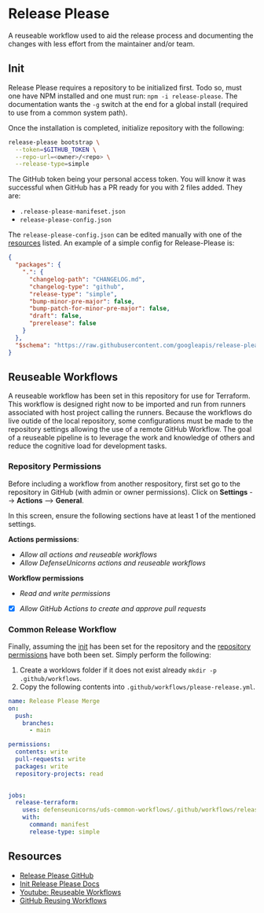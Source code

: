 # Release Please

A reuseable workflow used to aid the release process and documenting the changes with less effort from the maintainer and/or team.

## Init

Release Please requires a repository to be initialized first. Todo so, must one have NPM installed and one must run: `npm -i release-please`. The documentation wants the `-g` switch at the end for a global install (required to use from a common system path).

Once the installation is completed, initialize repository with the following:
```bash
release-please bootstrap \
  --token=$GITHUB_TOKEN \
  --repo-url=<owner>/<repo> \
  --release-type=simple
```

The GitHub token being your personal access token. You will know it was successful when GitHub has a PR ready for you with 2 files added. They are:
* `.release-please-manifeset.json`
* `release-please-config.json`

The `release-please-config.json` can be edited manually with one of the [resources](#resources) listed. An example of a simple config for Release-Please is:
```json
{
  "packages": {
    ".": {
      "changelog-path": "CHANGELOG.md",
      "changelog-type": "github",
      "release-type": "simple",
      "bump-minor-pre-major": false,
      "bump-patch-for-minor-pre-major": false,
      "draft": false,
      "prerelease": false
    }
  },
  "$schema": "https://raw.githubusercontent.com/googleapis/release-please/main/schemas/config.json"
}

```

## Reuseable Workflows

A reuseable workflow has been set in this repository for use for Terraform. This workflow is designed right now to be imported and run from runners associated with host project calling the runners. Because the workflows do live outide of the local repository, some configurations must be made to the repository settings allowing the use of a remote GitHub Workflow. The goal of a reuseable pipeline is to leverage the work and knowledge of others and reduce the cognitive load for development tasks.

### Repository Permissions

Before including a workflow from another respository, first set go to the repository in GitHub (with admin or owner permissions). Click on **Settings** --> **Actions** --> **General**.

In this screen, ensure the following sections have at least 1 of the mentioned settings.

**Actions permissions**:
* *Allow all actions and reuseable workflows*
* *Allow DefenseUnicorns actions and reuseable workflows*

**Workflow permissions**
* *Read and write permissions*
* [x] *Allow GitHub Actions to create and approve pull requests*

### Common Release Workflow

Finally, assuming the [init](#init) has been set for the repository and the [repository permissions](#Repository-Permissions) have both been set. Simply perform the following:

1. Create a worklows folder if it does not exist already `mkdir -p .github/workflows`.
1. Copy the following contents into `.github/workflows/please-release.yml`.

```yaml
name: Release Please Merge
on:
  push:
    branches:
      - main

permissions:
  contents: write
  pull-requests: write
  packages: write
  repository-projects: read
 

jobs:
  release-terraform:
    uses: defenseunicorns/uds-common-workflows/.github/workflows/release-terraform.yml@main
    with:
      command: manifest
      release-type: simple
```



## Resources
* [Release Please GitHub](https://github.com/google-github-actions/release-please)
* [Init Release Please Docs](https://github.com/googleapis/release-please/blob/main/docs/cli.md)
* [Youtube: Reuseable Workflows](https://youtu.be/bCqPXUcBfJQ)
* [GitHub Reusing Workflows](https://docs.github.com/en/actions/using-workflows/reusing-workflows)

